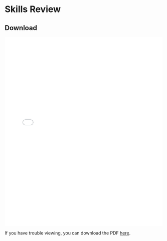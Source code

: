 # Skills Review  

## Download

<embed src="labs/Skills_Review.pdf" width="100%" height="600px" type="application/pdf">

If you have trouble viewing, you can download the PDF [here](labs\Skills_Review.pdf).
